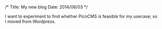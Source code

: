 /*
Title: My new blog
Date: 2014/06/03
*/

I want to experiment to find whether PicoCMS is feasible for my usecase; so I moved from Wordpress. 